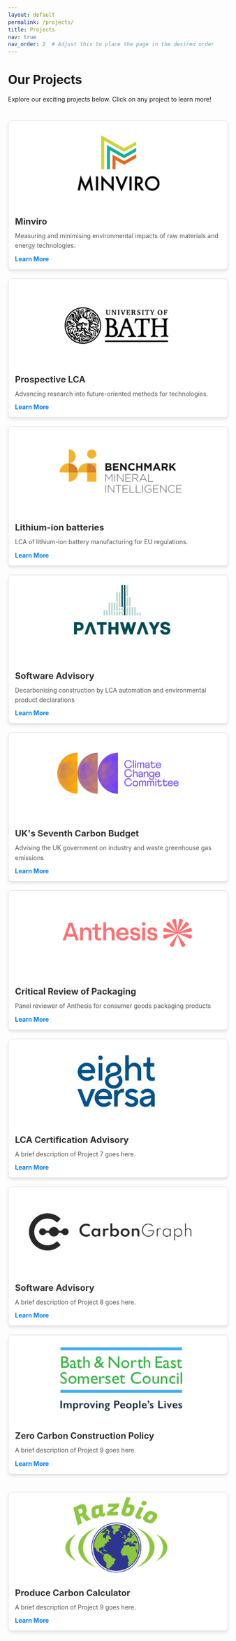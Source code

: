 ```yaml
---
layout: default
permalink: /projects/
title: Projects
nav: true
nav_order: 2  # Adjust this to place the page in the desired order
---
```


<style>
  .project-grid {
    display: grid;
    grid-template-columns: repeat(auto-fit, minmax(300px, 1fr));
    gap: 20px;
    margin: 40px 0;
  }

  .project-card {
    border: 1px solid #ddd;
    border-radius: 8px;
    box-shadow: 0 4px 6px rgba(0, 0, 0, 0.1);
    overflow: hidden;
    background: #fff;
    transition: transform 0.3s ease, box-shadow 0.3s ease;
    position: relative;
  }

  .project-card:hover {
    transform: translateY(-5px);
    box-shadow: 0 6px 10px rgba(0, 0, 0, 0.15);
  }

  .project-card img {
    width: 100%;
    height: 200px;
    object-fit: cover;
  }

  .project-card .card-content {
    padding: 15px;
  }

  .project-card h3 {
    margin: 0 0 10px;
    font-size: 1.25rem;
    color: #333;
  }

  .project-card p {
    margin: 0;
    color: #555;
    line-height: 1.6;
  }

  .project-card a {
    display: block;
    margin-top: 10px;
    color: #007bff;
    text-decoration: none;
    font-weight: bold;
  }

  .project-card a:hover {
    text-decoration: underline;
  }

  .project-details {
    display: none;
    position: absolute;
    top: 0;
    left: 0;
    width: 100%;
    height: 100%;
    background: rgba(255, 255, 255, 0.95);
    padding: 20px;
    box-shadow: 0 4px 6px rgba(0, 0, 0, 0.1);
    overflow-y: auto;
  }

  .project-card.expanded .project-details {
    display: block;
  }
</style>

<script>
  function toggleDetails(cardId) {
    const card = document.getElementById(cardId);
    card.classList.toggle('expanded');
  }
</script>

<h1>Our Projects</h1>
<p>Explore our exciting projects below. Click on any project to learn more!</p>

<div class="project-grid">
  <!-- Project 1 -->
  <div class="project-card" id="project1">
    <img src="/assets/img/p_minviro.png" alt="Minviro">
    <div class="card-content">
      <h3>Minviro </h3>
      <p>Measuring and minimising environmental impacts of raw materials and energy technologies.</p>
      <a href="javascript:void(0);" onclick="toggleDetails('project1')">Learn More</a>
    </div>
    <div class="project-details">
      <h3>Feb 2025 - Present </h3>
      <p>
        At present, I am a Senior Sustainability Consultant at Minviro. I work with a specialist team to deliver data-driven, sustainability solutions to world-leading organisations. This primarily focusses on LCA for the raw materials and energy sector. We also develop comprehensive databases, tools, innovation, and research. I have delivered several ISO-compliant LCAs, critical reviews, and innovation advisory.
      </p>
      <a href="javascript:void(0);" onclick="toggleDetails('project1')">Close</a>
    </div>
  </div>

  <!-- Project 2 -->
  <div class="project-card" id="project2">
    <img src="/assets/img/p_bath.png" alt="Critical Review">
    <div class="card-content">
      <h3>Prospective LCA</h3>
      <p>Advancing research into future-oriented methods for technologies.</p>
      <a href="javascript:void(0);" onclick="toggleDetails('project2')">Learn More</a>
    </div>
    <div class="project-details">
      <h3>Sep 2021- Jan 2025 </h3>
      <p>
        I completed my PhD at the University of Bath, collaborating with University College London and Paul Scherrer Institut. We developed LCA methods to project the future environmental impacts of batteries, energy systems, and electric vehicles, publishing articles in world-class journals and renowned international conferences.
      </p>
      <a href="javascript:void(0);" onclick="toggleDetails('project2')">Close</a>
    </div>
  </div>

  <!-- Project 3 -->
  <div class="project-card" id="project3">
    <img src="/assets/img/p_bmi.png" alt="Advisory">
    <div class="card-content">
      <h3>Lithium-ion batteries</h3>
      <p> LCA of lithium-ion battery manufacturing for EU regulations. </p>
      <a href="javascript:void(0);" onclick="toggleDetails('project3')">Learn More</a>
    </div>
    <div class="project-details">
      <h3>Jan 2024 - May 2024</h3>
      <p>
        I worked as a consultant of Benchmark Mineral Intelligence with their sustainability division to deliver an LCA for a global battery manufacturer in anticipation of upcoming EU batteries regulation.
      </p>
      <a href="javascript:void(0);" onclick="toggleDetails('project3')">Close</a>
    </div>
  </div>

  <!-- Project 4 -->
  <div class="project-card" id="project4">
    <img src="/assets/img/p_pathways.png" alt="Project 4">
    <div class="card-content">
      <h3>Software Advisory</h3>
      <p>Decarbonising construction by LCA automation and environmental product declarations</p>
      <a href="javascript:void(0);" onclick="toggleDetails('project4')">Learn More</a>
    </div>
    <div class="project-details">
      <h3>Jan 2024 - Aug 2025</h3>
      <p>
        I helped advise the development of a start-up Pathways on LCA principles and methodology, for deploying an automated and integrated software for construction product impacts and environmental product declaration generation.
      </p>
      <a href="javascript:void(0);" onclick="toggleDetails('project4')">Close</a>
    </div>
  </div>

  <!-- Project 5 -->
  <div class="project-card" id="project5">
    <img src="/assets/img/p_ccc.png" alt="Project 5">
    <div class="card-content">
      <h3>UK's Seventh Carbon Budget</h3>
      <p>Advising the UK government on industry and waste greenhouse gas emissions</p>
      <a href="javascript:void(0);" onclick="toggleDetails('project5')">Learn More</a>
    </div>
    <div class="project-details">
      <h3>Feb 2024 - Apr 2024 </h3>
      <p>
        This project investigates the impact of new materials in construction and their life cycle. The aim is to find alternatives to traditional materials that can reduce carbon emissions and improve sustainability in the built environment.
      </p>
      <a href="javascript:void(0);" onclick="toggleDetails('project5')">Close</a>
    </div>
  </div>

  <!-- Project 6 -->
  <div class="project-card" id="project6">
    <img src="/assets/img/p_anthesis.png" alt="Project 6">
    <div class="card-content">
      <h3>Critical Review of Packaging</h3>
      <p>Panel reviewer of Anthesis for consumer goods packaging products</p>
      <a href="javascript:void(0);" onclick="toggleDetails('project6')">Learn More</a>
    </div>
    <div class="project-details">
      <h3>Project 6</h3>
      <p>
        A comprehensive evaluation of the environmental impacts of recycling processes and materials recovery. This project focuses on optimizing the recycling chain to achieve greater sustainability in waste management.
      </p>
      <a href="javascript:void(0);" onclick="toggleDetails('project6')">Close</a>
    </div>
  </div>

  <!-- Project 7 -->
  <div class="project-card" id="project7">
    <img src="/assets/img/p_eightversa.png" alt="Project 7">
    <div class="card-content">
      <h3>LCA Certification Advisory</h3>
      <p>A brief description of Project 7 goes here.</p>
      <a href="javascript:void(0);" onclick="toggleDetails('project7')">Learn More</a>
    </div>
    <div class="project-details">
      <h3>Project 7</h3>
      <p>
        A study on the life cycle of renewable energy technologies, such as solar panels and wind turbines, exploring ways to reduce environmental impacts during their manufacturing, usage, and disposal phases.
      </p>
      <a href="javascript:void(0);" onclick="toggleDetails('project7')">Close</a>
    </div>
  </div>

  <!-- Project 8 -->
  <div class="project-card" id="project8">
    <img src="/assets/img/p_carbongraph.png" alt="Project 8">
    <div class="card-content">
      <h3>Software Advisory</h3>
      <p>A brief description of Project 8 goes here.</p>
      <a href="javascript:void(0);" onclick="toggleDetails('project8')">Learn More</a>
    </div>
    <div class="project-details">
      <h3>Project 8</h3>
      <p>
        Focuses on evaluating the environmental impacts of urban development and transportation systems. This project seeks to promote more sustainable city planning and infrastructure development.
      </p>
      <a href="javascript:void(0);" onclick="toggleDetails('project8')">Close</a>
    </div>
  </div>

  <!-- Project 9 -->
  <div class="project-card" id="project9">
    <img src="/assets/img/p_banes.png" alt="Project 9">
    <div class="card-content">
      <h3>Zero Carbon Construction Policy</h3>
      <p>A brief description of Project 9 goes here.</p>
      <a href="javascript:void(0);" onclick="toggleDetails('project9')">Learn More</a>
    </div>
    <div class="project-details">
      <h3>Project 9</h3>
      <p>
        A deep dive into sustainable practices in agriculture, focusing on methods that reduce environmental impact while maintaining productivity and profitability for farmers.
      </p>
      <a href="javascript:void(0);" onclick="toggleDetails('project9')">Close</a>
    </div>
  </div>
</div>

  <!-- Project 10 -->
  <div class="project-card" id="project10">
    <img src="/assets/img/p_razbio.png" alt="Project 10">
    <div class="card-content">
      <h3>Produce Carbon Calculator</h3>
      <p>A brief description of Project 9 goes here.</p>
      <a href="javascript:void(0);" onclick="toggleDetails('project9')">Learn More</a>
    </div>
    <div class="project-details">
      <h3>Project 9</h3>
      <p>
        A deep dive into sustainable practices in agriculture, focusing on methods that reduce environmental impact while maintaining productivity and profitability for farmers.
      </p>
      <a href="javascript:void(0);" onclick="toggleDetails('project9')">Close</a>
    </div>
  </div>
</div>
